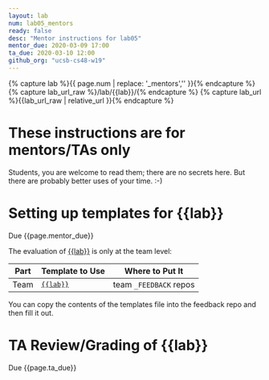 ```yaml
---
layout: lab
num: lab05_mentors
ready: false
desc: "Mentor instructions for lab05"
mentor_due: 2020-03-09 17:00
ta_due: 2020-03-10 12:00
github_org: "ucsb-cs48-w19"
---
```


<div style="display:none">
https://ucsb-cs48.github.io/w19/lab/lab03_mentors/
</div>

{% capture lab %}{{ page.num | replace: '_mentors','' }}{% endcapture %}
{% capture lab_url_raw %}/lab/{{lab}}/{% endcapture %}
{% capture lab_url %}{{lab_url_raw | relative_url }}{% endcapture %}


# These instructions are for mentors/TAs only

Students, you are welcome to read them; there are no secrets here.   But there are probably better uses of your time. :-)

# Setting up templates for {{lab}}

Due {{page.mentor_due}}

The evaluation of [{{lab}}]({{lab_url}}) is only at the team level:

| Part | Template to Use | Where to Put It |
|------|-----------------|-----------------|
| Team | [<tt>{{lab}}</tt>](https://github.com/{{page.github_org}}/FEEDBACK_TEMPLATES/blob/master/{{lab}}.md) | team `_FEEDBACK` repos |


You can copy the contents of the templates file into the feedback repo and then fill it out.

# TA Review/Grading of {{lab}}

Due {{page.ta_due}}

